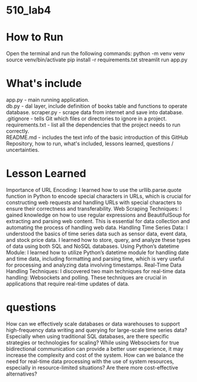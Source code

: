 # 510_lab4

# How to Run
Open the terminal and run the following commands:
python -m venv venv
source venv/bin/activate
pip install -r requirements.txt
streamlit run app.py

# What's include
app.py - main running application.  
db.py - dal layer, include definition of books table and functions to operate database.
scraper.py - scrape data from internet and save into database.
.gitignore - tells Git which files or directories to ignore in a project.  
requirements.txt - list all the dependencies that the project needs to run correctly.  
README.md - includes the text info of the basic introduction of this GitHub Repository, how to run, what's included, lessons learned, questions / uncertainties.  

# Lesson Learned
Importance of URL Encoding:
I learned how to use the urllib.parse.quote function in Python to encode special characters in URLs, which is crucial for constructing web requests and handling URLs with special characters to ensure their correctness and transferability.
Web Scraping Techniques:
I gained knowledge on how to use regular expressions and BeautifulSoup for extracting and parsing web content. This is essential for data collection and automating the process of handling web data.
Handling Time Series Data:
I understood the basics of time series data such as sensor data, event data, and stock price data. I learned how to store, query, and analyze these types of data using both SQL and NoSQL databases.
Using Python’s datetime Module:
I learned how to utilize Python’s datetime module for handling date and time data, including formatting and parsing time, which is very useful for processing and analyzing data involving timestamps.
Real-Time Data Handling Techniques:
I discovered two main techniques for real-time data handling: Websockets and polling. These techniques are crucial in applications that require real-time updates of data.

# questions
How can we effectively scale databases or data warehouses to support high-frequency data writing and querying for large-scale time series data? Especially when using traditional SQL databases, are there specific strategies or technologies for scaling?
While using Websockets for true bidirectional communication can provide a better user experience, it may increase the complexity and cost of the system. How can we balance the need for real-time data processing with the use of system resources, especially in resource-limited situations? Are there more cost-effective alternatives?
